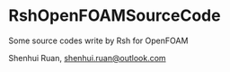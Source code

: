 # RshOpenFOAMSourceCode
Some source codes write by Rsh for OpenFOAM

Shenhui Ruan,
shenhui.ruan@outlook.com
